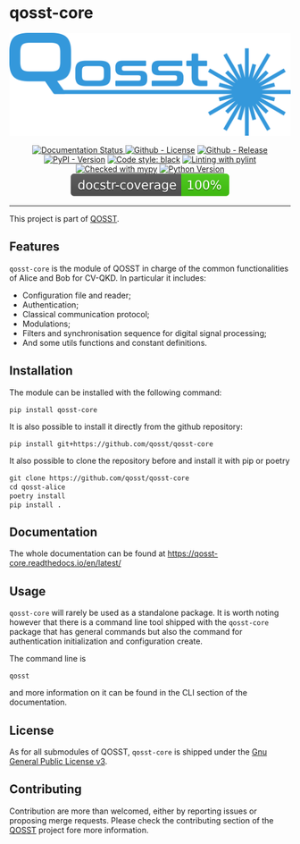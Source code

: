# qosst-core

<center>

![QOSST Logo](qosst_logo_full.png)

<a href='https://qosst-core.readthedocs.io/en/latest/?badge=latest'>
    <img src='https://readthedocs.org/projects/qosst-core/badge/?version=latest' alt='Documentation Status' />
</a>
<a href="https://github.com/qosst/qosst-core/blob/main/LICENSE"><img alt="Github - License" src="https://img.shields.io/github/license/qosst/qosst-core"/></a>
<a href="https://github.com/qosst/qosst-core/releases/latest"><img alt="Github - Release" src="https://img.shields.io/github/v/release/qosst/qosst-core"/></a>
<a href="https://pypi.org/project/qosst-core/"><img alt="PyPI - Version" src="https://img.shields.io/pypi/v/qosst-core"></a>
<a href="https://github.com/psf/black"><img alt="Code style: black" src="https://img.shields.io/badge/code%20style-black-000000.svg"></a>
<a href="https://github.com/pylint-dev/pylint"><img alt="Linting with pylint" src="https://img.shields.io/badge/linting-pylint-yellowgreen"/></a>
<a href="https://mypy-lang.org/"><img alt="Checked with mypy" src="https://www.mypy-lang.org/static/mypy_badge.svg"></a>
<a href="https://img.shields.io/pypi/pyversions/qosst-core">
    <img alt="Python Version" src="https://img.shields.io/pypi/pyversions/qosst-core">
</a>
<img alt="Docstr coverage" src=".docs_badge.svg" />
</center>
<hr/>


This project is part of [QOSST](https://github.com/qosst/qosst).

## Features

`qosst-core` is the module of QOSST in charge of the common functionalities of Alice and Bob for CV-QKD. In particular it includes:

* Configuration file and reader;
* Authentication;
* Classical communication protocol;
* Modulations;
* Filters and synchronisation sequence for digital signal processing;
* And some utils functions and constant definitions.

## Installation

The module can be installed with the following command:

```console
pip install qosst-core
```

It is also possible to install it directly from the github repository:

```console
pip install git+https://github.com/qosst/qosst-core
```

It also possible to clone the repository before and install it with pip or poetry

```console
git clone https://github.com/qosst/qosst-core
cd qosst-alice
poetry install
pip install .
```

## Documentation

The whole documentation can be found at https://qosst-core.readthedocs.io/en/latest/

## Usage

`qosst-core` will rarely be used as a standalone package. It is worth noting however that there is a command line tool shipped with the `qosst-core` package that has general commands but also the command for authentication initialization and configuration create.

The command line is 

```console
qosst
```

 and more information on it can be found in the CLI section of the documentation.

## License

As for all submodules of QOSST, `qosst-core` is shipped under the [Gnu General Public License v3](https://www.gnu.org/licenses/gpl-3.0.html).

## Contributing

Contribution are more than welcomed, either by reporting issues or proposing merge requests. Please check the contributing section of the [QOSST](https://github.com/qosst/qosst) project fore more information.
